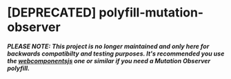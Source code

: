# [DEPRECATED] polyfill-mutation-observer

***PLEASE NOTE: This project is no longer maintained and only here for backwards compatibilty and testing purposes. It's recommended you use the [webcomponentsjs](https://github.com/webcomponents/webcomponentsjs/) one or similar if you need a Mutation Observer polyfill.***

